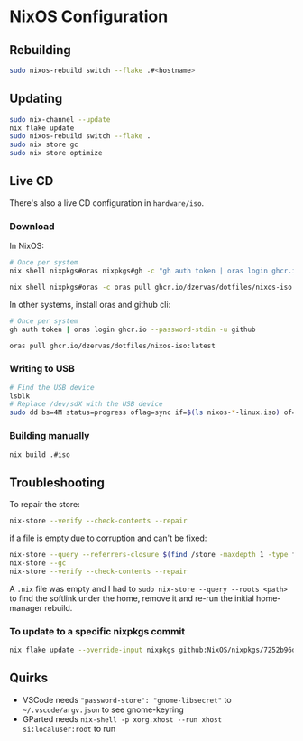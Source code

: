 # NixOS Configuration

## Rebuilding

```bash
sudo nixos-rebuild switch --flake .#<hostname>
```

## Updating

```bash
sudo nix-channel --update
nix flake update
sudo nixos-rebuild switch --flake .
sudo nix store gc
sudo nix store optimize
```

## Live CD

There's also a live CD configuration in `hardware/iso`.

### Download

In NixOS:

```bash
# Once per system
nix shell nixpkgs#oras nixpkgs#gh -c "gh auth token | oras login ghcr.io --password-stdin -u github"

nix shell nixpkgs#oras -c oras pull ghcr.io/dzervas/dotfiles/nixos-iso:latest
```

In other systems, install oras and github cli:

```bash
# Once per system
gh auth token | oras login ghcr.io --password-stdin -u github

oras pull ghcr.io/dzervas/dotfiles/nixos-iso:latest
```

### Writing to USB

```bash
# Find the USB device
lsblk
# Replace /dev/sdX with the USB device
sudo dd bs=4M status=progress oflag=sync if=$(ls nixos-*-linux.iso) of=/dev/sdX
```

### Building manually

```bash
nix build .#iso
```

## Troubleshooting

To repair the store:

```bash
nix-store --verify --check-contents --repair
```

if a file is empty due to corruption and can't be fixed:

```bash
nix-store --query --referrers-closure $(find /store -maxdepth 1 -type f -name '*.drv' -size 0) | xargs nix-store --delete --ignore-liveness
nix-store --gc
nix-store --verify --check-contents --repair
```

A `.nix` file was empty and I had to `sudo nix-store --query --roots <path>`
to find the softlink under the home, remove it and re-run the initial home-manager
rebuild.

### To update to a specific nixpkgs commit

```bash
nix flake update --override-input nixpkgs github:NixOS/nixpkgs/7252b96d60dc2ccf3971e436811cfce42b258669
```

## Quirks

- VSCode needs `"password-store": "gnome-libsecret"` to `~/.vscode/argv.json` to see gnome-keyring
- GParted needs `nix-shell -p xorg.xhost --run xhost si:localuser:root` to run
